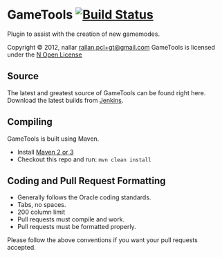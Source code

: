 GameTools [![Build Status](http://nallar.me/buildservice/job/GameTools/badge/icon)](http://nallar.me/buildservice/job/GameTools/)
==========
Plugin to assist with the creation of new gamemodes.

Copyright &copy; 2012, nallar <rallan.pcl+gt@gmail.com>
GameTools is licensed under the [N Open License][License]

Source
------
The latest and greatest source of GameTools can be found right here.  
Download the latest builds from [Jenkins].  

Compiling
---------
GameTools is built using Maven.

* Install [Maven 2 or 3](http://maven.apache.org/download.html)  
* Checkout this repo and run: `mvn clean install`

Coding and Pull Request Formatting
----------------------------------
* Generally follows the Oracle coding standards.
* Tabs, no spaces.
* 200 column limit
* Pull requests must compile and work.
* Pull requests must be formatted properly.

Please follow the above conventions if you want your pull requests accepted.

[License]: nallar.me/licenses/n-open-license-v1.txt
[Jenkins]: http://nallar.me/buildservice
